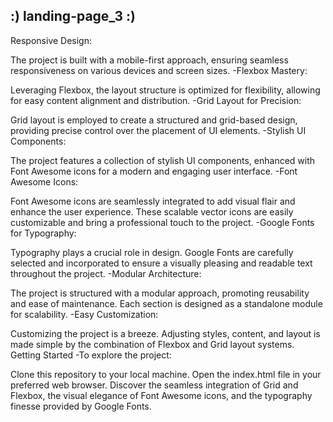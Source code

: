 :) landing-page_3 :)
--------------------------
Responsive Design:

The project is built with a mobile-first approach, ensuring seamless responsiveness on various devices and screen sizes.
-Flexbox Mastery:

Leveraging Flexbox, the layout structure is optimized for flexibility, allowing for easy content alignment and distribution.
-Grid Layout for Precision:

Grid layout is employed to create a structured and grid-based design, providing precise control over the placement of UI elements.
-Stylish UI Components:

The project features a collection of stylish UI components, enhanced with Font Awesome icons for a modern and engaging user interface.
-Font Awesome Icons:

Font Awesome icons are seamlessly integrated to add visual flair and enhance the user experience. These scalable vector icons are easily customizable and bring a professional touch to the project.
-Google Fonts for Typography:

Typography plays a crucial role in design. Google Fonts are carefully selected and incorporated to ensure a visually pleasing and readable text throughout the project.
-Modular Architecture:

The project is structured with a modular approach, promoting reusability and ease of maintenance. Each section is designed as a standalone module for scalability.
-Easy Customization:

Customizing the project is a breeze. Adjusting styles, content, and layout is made simple by the combination of Flexbox and Grid layout systems.
Getting Started
-To explore the project:

Clone this repository to your local machine.
Open the index.html file in your preferred web browser.
Discover the seamless integration of Grid and Flexbox, the visual elegance of Font Awesome icons, and the typography finesse provided by Google Fonts.
